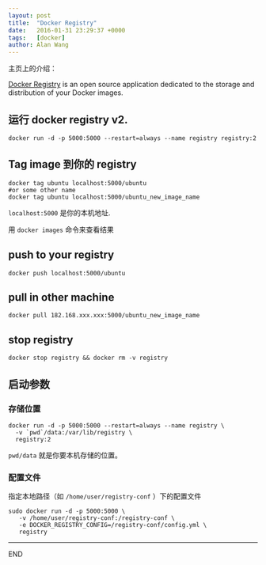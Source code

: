 ```yaml
---
layout: post
title:  "Docker Registry"
date:   2016-01-31 23:29:37 +0000
tags:   [docker]
author: Alan Wang
---
```


主页上的介绍：

[Docker Registry](https://www.docker.com/products/docker-registry)  is an open source application dedicated to the storage and distribution of your Docker images.

## 运行 docker registry v2.
```
docker run -d -p 5000:5000 --restart=always --name registry registry:2
```

## Tag image 到你的 registry
```
docker tag ubuntu localhost:5000/ubuntu
#or some other name
docker tag ubuntu localhost:5000/ubuntu_new_image_name
```
`localhost:5000` 是你的本机地址.

用 `docker images` 命令来查看结果


## push to your registry
```
docker push localhost:5000/ubuntu
```

## pull in other machine
```
docker pull 182.168.xxx.xxx:5000/ubuntu_new_image_name
```

## stop registry
```
docker stop registry && docker rm -v registry
```

## 启动参数
### 存储位置

```
docker run -d -p 5000:5000 --restart=always --name registry \
  -v `pwd`/data:/var/lib/registry \
  registry:2
```

`pwd/data` 就是你要本机存储的位置。

### 配置文件

指定本地路径（如 `/home/user/registry-conf` ）下的配置文件

```
sudo docker run -d -p 5000:5000 \
   -v /home/user/registry-conf:/registry-conf \
   -e DOCKER_REGISTRY_CONFIG=/registry-conf/config.yml \
   registry
```

---
END